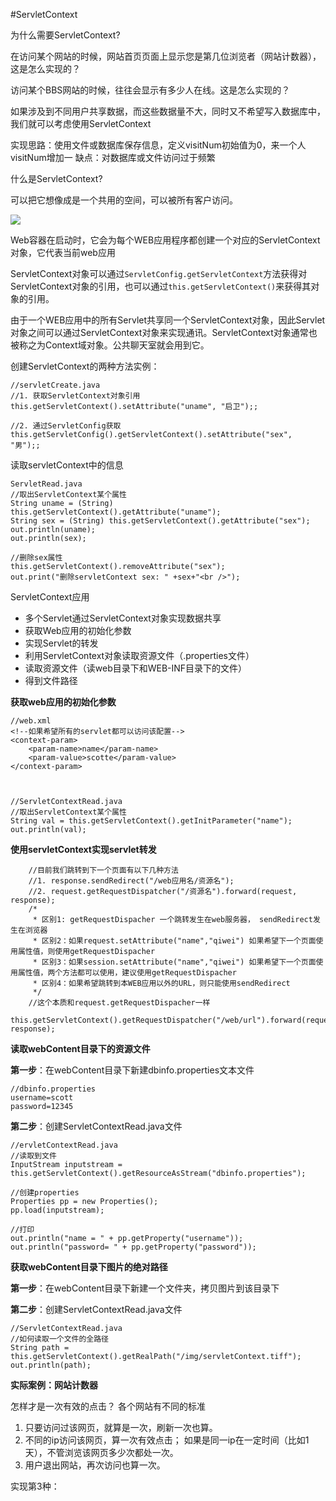 #ServletContext


为什么需要ServletContext?

在访问某个网站的时候，网站首页页面上显示您是第几位浏览者（网站计数器），这是怎么实现的？


访问某个BBS网站的时候，往往会显示有多少人在线。这是怎么实现的？


如果涉及到不同用户共享数据，而这些数据量不大，同时又不希望写入数据库中，我们就可以考虑使用ServletContext

实现思路：使用文件或数据库保存信息，定义visitNum初始值为0，来一个人visitNum增加一
缺点：对数据库或文件访问过于频繁

什么是ServletContext?


可以把它想像成是一个共用的空间，可以被所有客户访问。

![](/Users/David/Documents/java/learn-java/javaEE/servlet/servletContext.tiff)

Web容器在启动时，它会为每个WEB应用程序都创建一个对应的ServletContext对象，它代表当前web应用

ServletContext对象可以通过`ServletConfig.getServletContext`方法获得对ServletContext对象的引用，也可以通过`this.getServletContext()`来获得其对象的引用。

由于一个WEB应用中的所有Servlet共享同一个ServletContext对象，因此Servlet对象之间可以通过ServletContext对象来实现通讯。ServletContext对象通常也被称之为Context域对象。公共聊天室就会用到它。

创建ServletContext的两种方法实例：

	//servletCreate.java	
	//1. 获取ServletContext对象引用 
	this.getServletContext().setAttribute("uname", "启卫");;
	
	//2. 通过ServletConfig获取
	this.getServletConfig().getServletContext().setAttribute("sex", "男");;

 读取servletContext中的信息
	
	ServletRead.java
	//取出ServletContext某个属性
	String uname = (String) this.getServletContext().getAttribute("uname");
	String sex = (String) this.getServletContext().getAttribute("sex");
	out.println(uname);
	out.println(sex);

	//删除sex属性
	this.getServletContext().removeAttribute("sex");
	out.print("删除servletContext sex: " +sex+"<br />");


ServletContext应用


* 多个Servlet通过ServletContext对象实现数据共享  
* 获取Web应用的初始化参数  
* 实现Servlet的转发  
* 利用ServletContext对象读取资源文件（.properties文件）  
* 读取资源文件（读web目录下和WEB-INF目录下的文件）  
* 得到文件路径  

**获取web应用的初始化参数**
	
	//web.xml
 	<!--如果希望所有的servlet都可以访问该配置-->
  	<context-param>
  		<param-name>name</param-name>
  		<param-value>scotte</param-value>
  	</context-param>
  	

	
	//ServletContextRead.java
	//取出ServletContext某个属性
	String val = this.getServletContext().getInitParameter("name");
	out.println(val);


**使用servletContext实现servlet转发**

		//目前我们跳转到下一个页面有以下几种方法
		//1. response.sendRedirect("/web应用名/资源名");
		//2. request.getRequestDispatcher("/资源名").forward(request, response);
		/*
		 * 区别1: getRequestDispacher 一个跳转发生在web服务器， sendRedirect发生在浏览器 
		 * 区别2：如果request.setAttribute("name","qiwei") 如果希望下一个页面使用属性值，则使用getRequestDispacher
		 * 区别3：如果session.setAttribute("name","qiwei") 如果希望下一个页面使用属性值，两个方法都可以使用，建议使用getRequestDispacher
		 * 区别4：如果希望跳转到本WEB应用以外的URL，则只能使用sendRedirect
		 */
		//这个本质和request.getRequestDispacher一样
		this.getServletContext().getRequestDispatcher("/web/url").forward(request, response);


**读取webContent目录下的资源文件**

**第一步**：在webContent目录下新建dbinfo.properties文本文件
	
	//dbinfo.properties
	username=scott
	password=12345

**第二步**：创建ServletContextRead.java文件
	
	//ervletContextRead.java
	//读取到文件
	InputStream inputstream = this.getServletContext().getResourceAsStream("dbinfo.properties");
		
	//创建properties
	Properties pp = new Properties();
	pp.load(inputstream);
		
	//打印
	out.println("name = " + pp.getProperty("username"));
	out.println("password= " + pp.getProperty("password"));


**获取webContent目录下图片的绝对路径**


**第一步**：在webContent目录下新建一个文件夹，拷贝图片到该目录下

**第二步**：创建ServletContextRead.java文件
	
	//ServletContextRead.java
	//如何读取一个文件的全路径
	String path = this.getServletContext().getRealPath("/img/servletContext.tiff");
	out.println(path);


**实际案例：网站计数器**

怎样才是一次有效的点击？ 各个网站有不同的标准  
1. 只要访问过该网页，就算是一次，刷新一次也算。  
2. 不同的ip访问该网页，算一次有效点击； 如果是同一ip在一定时间（比如1天），不管浏览该网页多少次都处一次。  
3. 用户退出网站，再次访问也算一次。


实现第3种：


